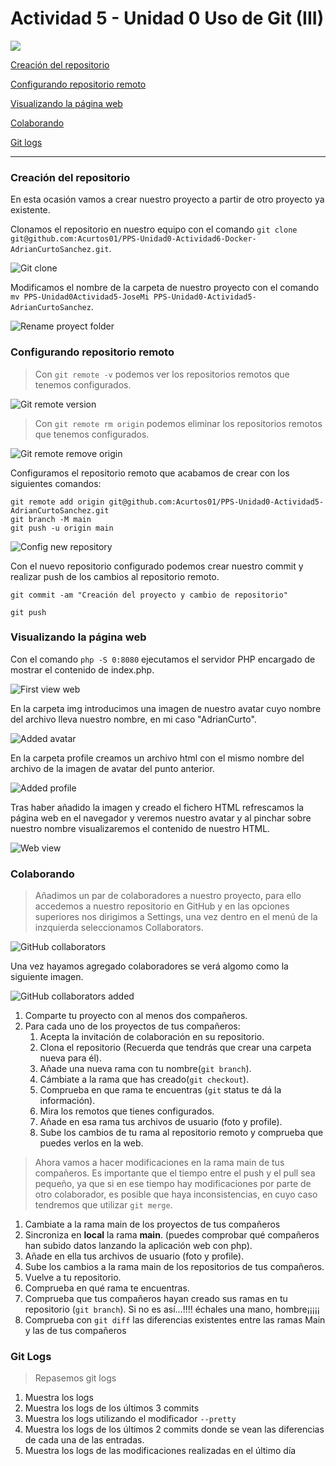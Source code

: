 Actividad 5 - Unidad 0
Uso de Git (III)
===============
![](imagenes/excelencia.jpeg)

[Creación del repositorio](#creación-del-repositorio)

[Configurando repositorio remoto](#configurando-repositorio-remoto)

[Visualizando la página web](#visualizando-la-página-web)

[Colaborando](#colaborando)

[Git logs](#git-logs)

---

### Creación del repositorio

En esta ocasión vamos a crear nuestro proyecto a partir de otro proyecto ya existente.

Clonamos el repositorio en nuestro equipo con el comando `git clone git@github.com:Acurtos01/PPS-Unidad0-Actividad6-Docker-AdrianCurtoSanchez.git`.

![Git clone](imagenes/git-clone.png)

Modificamos el nombre de la carpeta de nuestro proyecto con el comando `mv PPS-Unidad0Actividad5-JoseMi PPS-Unidad0-Actividad5-AdrianCurtoSanchez`.

![Rename proyect folder](imagenes/rename-proyect.png)



### Configurando repositorio remoto

> Con `git remote -v` podemos ver los repositorios remotos que tenemos configurados.

![Git remote version](imagenes/git-remote-v-1.png)

> Con `git remote rm origin` podemos eliminar los repositorios remotos que tenemos configurados.

![Git remote remove origin](imagenes/git-remote-rm-origin.png)

Configuramos el repositorio remoto que acabamos de crear con los siguientes comandos:

```
git remote add origin git@github.com:Acurtos01/PPS-Unidad0-Actividad5-AdrianCurtoSanchez.git
git branch -M main
git push -u origin main
``` 

![Config new repository](imagenes/config-new-repository.png)

Con el nuevo repositorio configurado podemos crear nuestro commit y realizar push de los cambios al repositorio remoto.

```
git commit -am "Creación del proyecto y cambio de repositorio"

git push
```

### Visualizando la página web

Con el comando `php -S 0:8080` ejecutamos el servidor PHP encargado  de mostrar el contenido de index.php.

![First view web](imagenes/first-view-web.png)

En la carpeta img introducimos una imagen de nuestro avatar cuyo nombre del archivo lleva nuestro nombre, en mi caso "AdrianCurto". 

![Added avatar](imagenes/added-avatar.png)

En la carpeta profile creamos un archivo html con el mismo nombre del archivo de la imagen de avatar del punto anterior.

![Added profile](imagenes/added-profile.png)

Tras haber añadido la imagen y creado el fichero HTML refrescamos la página web en el navegador y veremos nuestro avatar y al pinchar sobre nuestro nombre visualizaremos el contenido de nuestro HTML.

![Web view](imagenes/second-view-web.png)

### Colaborando

> Añadimos un par de colaboradores a nuestro proyecto, para ello accedemos a nuestro repositorio en GitHub y en las opciones superiores nos dirigimos a Settings, una vez dentro en el menú de la inzquierda seleccionamos Collaborators.

![GitHub collaborators](imagenes/github-collaborators.png)

Una vez hayamos agregado colaboradores se verá algomo como la siguiente imagen.

![GitHub collaborators added](imagenes/github-collaborators-added.png)




1. Comparte tu proyecto con al menos dos compañeros.
1. Para cada uno de los proyectos  de tus compañeros:
	1. Acepta la invitación de colaboración en su repositorio.
	1. Clona el repositorio (Recuerda que tendrás que crear una carpeta nueva para él).
	1. Añade una nueva rama con tu nombre(``git branch``).
	1. Cámbiate a la rama que has creado(``git checkout``).
	1. Comprueba en que rama te encuentras (``git`` status te dá la información).
	1. Mira los remotos que tienes configurados.
	1. Añade en esa rama tus archivos de usuario (foto y profile).
	1. Sube los cambios de tu rama al repositorio remoto y comprueba que puedes verlos en la web.

> Ahora vamos a hacer modificaciones en la rama main de tus compañeros. Es importante que el tiempo entre el push y el pull sea pequeño, ya que si en ese tiempo hay modificaciones por parte de otro colaborador, es posible que haya inconsistencias, en cuyo caso tendremos que utilizar ``git merge``.

1. Cambiate a la rama main de los proyectos de tus compañeros
1. Sincroniza en __local__ la rama __main__. (puedes comprobar qué compañeros han subido datos lanzando la aplicación web con php).
1. Añade en ella tus archivos de usuario (foto y profile).
1. Sube los cambios a la rama main de los repositorios de tus compañeros.
1. Vuelve a tu repositorio.
1. Comprueba en qué rama te encuentras.
1. Comprueba que tus compañeros hayan creado sus ramas en tu repositorio (``git branch``). Si no es así...!!!! échales una mano, hombre¡¡¡¡¡
1. Comprueba con ``git diff`` las diferencias existentes entre las ramas Main y las de tus compañeros

### Git Logs

>Repasemos git logs

1. Muestra los logs
2. Muestra los logs de los últimos 3 commits
1. Muestra los logs utilizando el modificador ``--pretty``
1. Muestra los logs de los últimos 2 commits donde se vean las diferencias de cada una de las entradas.
1. Muestra los logs de las modificaciones realizadas en el último día
